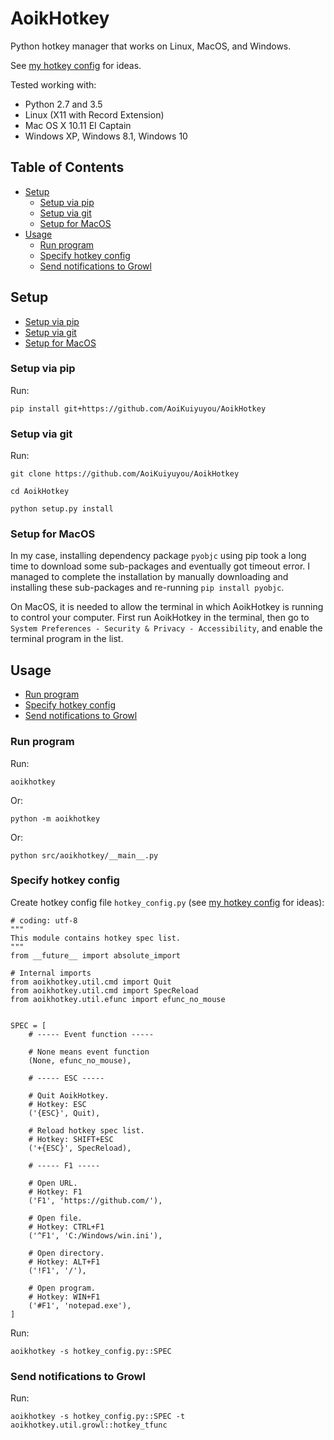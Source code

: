 # AoikHotkey
Python hotkey manager that works on Linux, MacOS, and Windows.

See [my hotkey config](https://github.com/AoiKuiyuyou/AoikHotkeyHowto) for
ideas.

Tested working with:
- Python 2.7 and 3.5
- Linux (X11 with Record Extension)
- Mac OS X 10.11 EI Captain
- Windows XP, Windows 8.1, Windows 10

## Table of Contents
- [Setup](#setup)
  - [Setup via pip](#setup-via-pip)
  - [Setup via git](#setup-via-git)
  - [Setup for MacOS](#setup-for-macos)
- [Usage](#usage)
  - [Run program](#run-program)
  - [Specify hotkey config](#specify-hotkey-config)
  - [Send notifications to Growl](#send-notifications-to-growl)

## Setup
- [Setup via pip](#setup-via-pip)
- [Setup via git](#setup-via-git)
- [Setup for MacOS](#setup-for-macos)

### Setup via pip
Run:
```
pip install git+https://github.com/AoiKuiyuyou/AoikHotkey
```

### Setup via git
Run:
```
git clone https://github.com/AoiKuiyuyou/AoikHotkey

cd AoikHotkey

python setup.py install
```

### Setup for MacOS
In my case, installing dependency package `pyobjc` using pip took a long time
to download some sub-packages and eventually got timeout error. I managed
to complete the installation by manually downloading and installing these
sub-packages and re-running `pip install pyobjc`.
  
On MacOS, it is needed to allow the terminal in which AoikHotkey is running to
control your computer. First run AoikHotkey in the terminal, then go to
`System Preferences - Security & Privacy - Accessibility`, and enable the terminal
program in the list.

## Usage
- [Run program](#run-program)
- [Specify hotkey config](#specify-hotkey-config)
- [Send notifications to Growl](#send-notifications-to-growl)

### Run program
Run:
```
aoikhotkey
```
Or:
```
python -m aoikhotkey
```
Or:
```
python src/aoikhotkey/__main__.py
```

### Specify hotkey config
Create hotkey config file `hotkey_config.py` (see [my hotkey config](https://github.com/AoiKuiyuyou/AoikHotkeyHowto) for ideas):
```
# coding: utf-8
"""
This module contains hotkey spec list.
"""
from __future__ import absolute_import

# Internal imports
from aoikhotkey.util.cmd import Quit
from aoikhotkey.util.cmd import SpecReload
from aoikhotkey.util.efunc import efunc_no_mouse


SPEC = [
    # ----- Event function -----

    # None means event function
    (None, efunc_no_mouse),

    # ----- ESC -----

    # Quit AoikHotkey.
    # Hotkey: ESC
    ('{ESC}', Quit),

    # Reload hotkey spec list.
    # Hotkey: SHIFT+ESC
    ('+{ESC}', SpecReload),

    # ----- F1 -----

    # Open URL.
    # Hotkey: F1
    ('F1', 'https://github.com/'),

    # Open file.
    # Hotkey: CTRL+F1
    ('^F1', 'C:/Windows/win.ini'),

    # Open directory.
    # Hotkey: ALT+F1
    ('!F1', '/'),

    # Open program.
    # Hotkey: WIN+F1
    ('#F1', 'notepad.exe'),
]
```

Run:
```
aoikhotkey -s hotkey_config.py::SPEC
```

### Send notifications to Growl
Run:
```
aoikhotkey -s hotkey_config.py::SPEC -t aoikhotkey.util.growl::hotkey_tfunc
```
